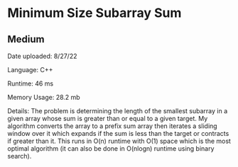 
# Minimum Size Subarray Sum

## Medium

Date uploaded: 8/27/22

Language: C++

Runtime: 46 ms

Memory Usage: 28.2 mb

Details: The problem is determining the length of the smallest subarray in a given array whose sum is greater than or equal to a given target. My algorithm converts the array to a prefix sum array then iterates a sliding window over it which expands if the sum is less than the target or contracts if greater than it. This runs in O(n) runtime with O(1) space which is the most optimal algorithm (it can also be done in O(nlogn) runtime using binary search).
